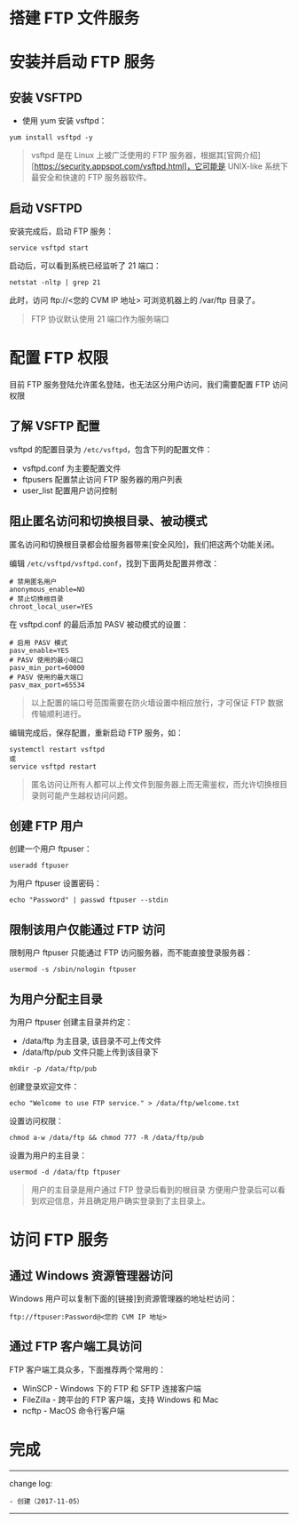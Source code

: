 # 搭建 FTP 文件服务

# 安装并启动 FTP 服务

## 安装 VSFTPD

* 使用 yum 安装 vsftpd：

```
yum install vsftpd -y
```

> vsftpd 是在 Linux 上被广泛使用的 FTP 服务器，根据其[官网介绍][https://security.appspot.com/vsftpd.html]，它可能是 UNIX-like 系统下最安全和快速的 FTP 服务器软件。

## 启动 VSFTPD

安装完成后，启动 FTP 服务：

```
service vsftpd start
```

启动后，可以看到系统已经监听了 21 端口：

```
netstat -nltp | grep 21
```

此时，访问 ftp://<您的 CVM IP 地址> 可浏览机器上的 /var/ftp 目录了。

> FTP 协议默认使用 21 端口作为服务端口

# 配置 FTP 权限

目前 FTP 服务登陆允许匿名登陆，也无法区分用户访问，我们需要配置 FTP 访问权限

## 了解 VSFTP 配置

vsftpd 的配置目录为 `/etc/vsftpd`，包含下列的配置文件：

* vsftpd.conf 为主要配置文件
* ftpusers 配置禁止访问 FTP 服务器的用户列表
* user_list 配置用户访问控制

## 阻止匿名访问和切换根目录、被动模式

匿名访问和切换根目录都会给服务器带来[安全风险]，我们把这两个功能关闭。

编辑 `/etc/vsftpd/vsftpd.conf`，找到下面两处配置并修改：

```
# 禁用匿名用户
anonymous_enable=NO
# 禁止切换根目录
chroot_local_user=YES
```

在 vsftpd.conf 的最后添加 PASV 被动模式的设置：

```
# 启用 PASV 模式
pasv_enable=YES
# PASV 使用的最小端口
pasv_min_port=60000
# PASV 使用的最大端口
pasv_max_port=65534
```

> 以上配置的端口号范围需要在防火墙设置中相应放行，才可保证 FTP 数据传输顺利进行。

编辑完成后，保存配置，重新启动 FTP 服务，如：

```
systemctl restart vsftpd
或
service vsftpd restart
```

> 匿名访问让所有人都可以上传文件到服务器上而无需鉴权，而允许切换根目录则可能产生越权访问问题。

## 创建 FTP 用户

创建一个用户 ftpuser：

```
useradd ftpuser
```

为用户 ftpuser 设置密码：

```
echo "Password" | passwd ftpuser --stdin
```

## 限制该用户仅能通过 FTP 访问

限制用户 ftpuser 只能通过 FTP 访问服务器，而不能直接登录服务器：

```
usermod -s /sbin/nologin ftpuser
```

## 为用户分配主目录

为用户 ftpuser 创建主目录并约定：

* /data/ftp 为主目录, 该目录不可上传文件
* /data/ftp/pub 文件只能上传到该目录下

```
mkdir -p /data/ftp/pub
```

创建登录欢迎文件：

```
echo "Welcome to use FTP service." > /data/ftp/welcome.txt
```

设置访问权限：

```
chmod a-w /data/ftp && chmod 777 -R /data/ftp/pub
```

设置为用户的主目录：

```
usermod -d /data/ftp ftpuser
```

> 用户的主目录是用户通过 FTP 登录后看到的根目录
> 方便用户登录后可以看到欢迎信息，并且确定用户确实登录到了主目录上。

# 访问 FTP 服务

## 通过 Windows 资源管理器访问

Windows 用户可以复制下面的[链接]到资源管理器的地址栏访问：

```
ftp://ftpuser:Password@<您的 CVM IP 地址>
```

## 通过 FTP 客户端工具访问

FTP 客户端工具众多，下面推荐两个常用的：

* WinSCP - Windows 下的 FTP 和 SFTP 连接客户端
* FileZilla - 跨平台的 FTP 客户端，支持 Windows 和 Mac
* ncftp - MacOS 命令行客户端

# 完成

---

change log: 

	- 创建（2017-11-05）

---



